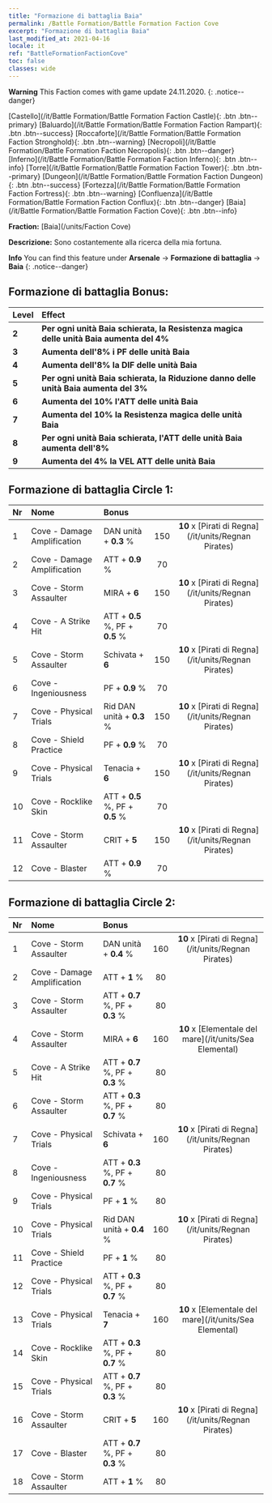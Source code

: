 ```yaml
---
title: "Formazione di battaglia Baia"
permalink: /Battle Formation/Battle Formation Faction Cove
excerpt: "Formazione di battaglia Baia"
last_modified_at: 2021-04-16
locale: it
ref: "BattleFormationFactionCove"
toc: false
classes: wide
---
```

**Warning** This Faction comes with game update 24.11.2020.
{: .notice--danger}

 [Castello](/it/Battle Formation/Battle Formation Faction Castle){: .btn .btn--primary} [Baluardo](/it/Battle Formation/Battle Formation Faction Rampart){: .btn .btn--success} [Roccaforte](/it/Battle Formation/Battle Formation Faction Stronghold){: .btn .btn--warning} [Necropoli](/it/Battle Formation/Battle Formation Faction Necropolis){: .btn .btn--danger} [Inferno](/it/Battle Formation/Battle Formation Faction Inferno){: .btn .btn--info} [Torre](/it/Battle Formation/Battle Formation Faction Tower){: .btn .btn--primary} [Dungeon](/it/Battle Formation/Battle Formation Faction Dungeon){: .btn .btn--success} [Fortezza](/it/Battle Formation/Battle Formation Faction Fortress){: .btn .btn--warning} [Confluenza](/it/Battle Formation/Battle Formation Faction Conflux){: .btn .btn--danger} [Baia](/it/Battle Formation/Battle Formation Faction Cove){: .btn .btn--info} 

  **Fraction:** [Baia](/units/Faction Cove)

  **Descrizione:** Sono costantemente alla ricerca della mia fortuna.

**Info** You can find this feature under **Arsenale** -> **Formazione di battaglia** -> **Baia** 
{: .notice--danger}

## Formazione di battaglia Bonus:

  | Level |         Effect        |
  |:------|:---------------------|
  | **2** | **Per ogni unità Baia schierata, la Resistenza magica delle unità Baia aumenta del 4%** |
  | **3** | **Aumenta dell'8% i PF delle unità Baia** |
  | **4** | **Aumenta dell'8% la DIF delle unità Baia** |
  | **5** | **Per ogni unità Baia schierata, la Riduzione danno delle unità Baia aumenta del 3%** |
  | **6** | **Aumenta del 10% l'ATT delle unità Baia** |
  | **7** | **Aumenta del 10% la Resistenza magica delle unità Baia** |
  | **8** | **Per ogni unità Baia schierata, l'ATT delle unità Baia aumenta dell'8%** |
  | **9** | **Aumenta del 4% la VEL ATT delle unità Baia** |

## Formazione di battaglia Circle 1:

  |  Nr  |  Nome   |  Bonus  | <i class="fas fa-flask"/>  |  <i class="fab fa-optin-monster"/> |
  |:-----|:--------------------|:---------|:-----------------:|:----------------:|
  | 1 | Cove - Damage Amplification | DAN unità + **0.3** % | 150 |  **10** x [Pirati di Regna](/it/units/Regnan Pirates) |
  | 2 | Cove - Damage Amplification | ATT + **0.9** % | 70 |   |
  | 3 | Cove - Storm Assaulter | MIRA + **6**  | 150 |  **10** x [Pirati di Regna](/it/units/Regnan Pirates) |
  | 4 | Cove - A Strike Hit | ATT + **0.5** %, PF + **0.5** % | 70 |   |
  | 5 | Cove - Storm Assaulter | Schivata + **6**  | 150 |  **10** x [Pirati di Regna](/it/units/Regnan Pirates) |
  | 6 | Cove - Ingeniousness | PF + **0.9** % | 70 |   |
  | 7 | Cove - Physical Trials | Rid DAN unità + **0.3** % | 150 |  **10** x [Pirati di Regna](/it/units/Regnan Pirates) |
  | 8 | Cove - Shield Practice | PF + **0.9** % | 70 |   |
  | 9 | Cove - Physical Trials | Tenacia + **6**  | 150 |  **10** x [Pirati di Regna](/it/units/Regnan Pirates) |
  | 10 | Cove - Rocklike Skin | ATT + **0.5** %, PF + **0.5** % | 70 |   |
  | 11 | Cove - Storm Assaulter | CRIT + **5**  | 150 |  **10** x [Pirati di Regna](/it/units/Regnan Pirates) |
  | 12 | Cove - Blaster | ATT + **0.9** % | 70 |   |
  


## Formazione di battaglia Circle 2:

  |  Nr  |  Nome   |  Bonus  | <i class="fas fa-flask"/>  |  <i class="fab fa-optin-monster"/> |
  |:-----|:--------------------|:---------|:-----------------:|:----------------:|
  | 1 | Cove - Storm Assaulter | DAN unità + **0.4** % | 160 |  **10** x [Pirati di Regna](/it/units/Regnan Pirates) |
  | 2 | Cove - Damage Amplification | ATT + **1** % | 80 |   |
  | 3 | Cove - Storm Assaulter | ATT + **0.7** %, PF + **0.3** % | 80 |   |
  | 4 | Cove - Storm Assaulter | MIRA + **6**  | 160 |  **10** x [Elementale del mare](/it/units/Sea Elemental) |
  | 5 | Cove - A Strike Hit | ATT + **0.7** %, PF + **0.3** % | 80 |   |
  | 6 | Cove - Storm Assaulter | ATT + **0.3** %, PF + **0.7** % | 80 |   |
  | 7 | Cove - Physical Trials | Schivata + **6**  | 160 |  **10** x [Pirati di Regna](/it/units/Regnan Pirates) |
  | 8 | Cove - Ingeniousness | ATT + **0.3** %, PF + **0.7** % | 80 |   |
  | 9 | Cove - Physical Trials | PF + **1** % | 80 |   |
  | 10 | Cove - Physical Trials | Rid DAN unità + **0.4** % | 160 |  **10** x [Pirati di Regna](/it/units/Regnan Pirates) |
  | 11 | Cove - Shield Practice | PF + **1** % | 80 |   |
  | 12 | Cove - Physical Trials | ATT + **0.3** %, PF + **0.7** % | 80 |   |
  | 13 | Cove - Physical Trials | Tenacia + **7**  | 160 |  **10** x [Elementale del mare](/it/units/Sea Elemental) |
  | 14 | Cove - Rocklike Skin | ATT + **0.3** %, PF + **0.7** % | 80 |   |
  | 15 | Cove - Physical Trials | ATT + **0.7** %, PF + **0.3** % | 80 |   |
  | 16 | Cove - Storm Assaulter | CRIT + **5**  | 160 |  **10** x [Pirati di Regna](/it/units/Regnan Pirates) |
  | 17 | Cove - Blaster | ATT + **0.7** %, PF + **0.3** % | 80 |   |
  | 18 | Cove - Storm Assaulter | ATT + **1** % | 80 |   |
  

